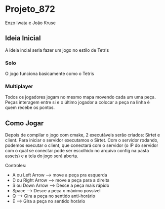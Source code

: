 # Projeto_872
Enzo Iwata e João Kruse

## Ideia Inicial

A ideia incial seria fazer um jogo no estilo de Tetris

### Solo
O jogo funciona basicamente como o Tetris

### Multiplayer
Todos os jogadores jogam no mesmo mapa movendo cada um uma peça. Peças interagem entre si e o último jogador a colocar a peça na linha é quem recebe os pontos.

## Como Jogar

Depois de compilar o jogo com cmake, 2 executáveis serão criados: Sirtet e client.
Para iniciar o servidor executamos o Sirtet. Com o servidor rodando, podemos executar o client, que conectará com o servidor (o IP do servidor com o qual se conectar pode ser escolhido no arquivo config na pasta assets) e a tela do jogo será aberta.

Controles:
* A ou Left Arrow --> move a peça pra esquerda
* D ou Right Arrow --> move a peça para a direita
* S ou Down Arrow --> Desce a peça mais rápido
* Space --> Desce a peça o máximo possível
* Q --> Gira a peça no sentido anti-horário
* E --> GIra a peça no sentido horário
